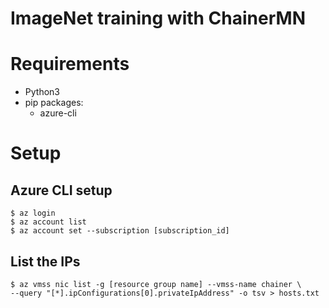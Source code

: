 ImageNet training with ChainerMN
================================

# Requirements

- Python3
- pip packages:
    - azure-cli

# Setup

## Azure CLI setup

```
$ az login
$ az account list
$ az account set --subscription [subscription_id]
```

## List the IPs

```
$ az vmss nic list -g [resource group name] --vmss-name chainer \
--query "[*].ipConfigurations[0].privateIpAddress" -o tsv > hosts.txt
```
